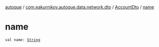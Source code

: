 [autoque](../../index.md) / [com.eakurnikov.autoque.data.network.dto](../index.md) / [AccountDto](index.md) / [name](./name.md)

# name

`val name: `[`String`](https://kotlinlang.org/api/latest/jvm/stdlib/kotlin/-string/index.html)